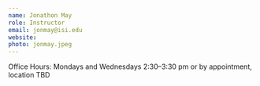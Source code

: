 ```yaml
---
name: Jonathon May
role: Instructor
email: jonmay@isi.edu
website: 
photo: jonmay.jpeg
---
```


Office Hours: Mondays and Wednesdays 2:30–3:30 pm or by appointment, location TBD
